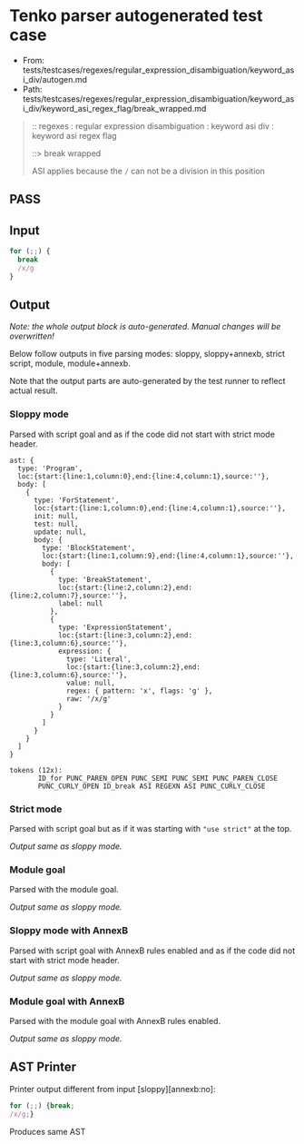 # Tenko parser autogenerated test case

- From: tests/testcases/regexes/regular_expression_disambiguation/keyword_asi_div/autogen.md
- Path: tests/testcases/regexes/regular_expression_disambiguation/keyword_asi_div/keyword_asi_regex_flag/break_wrapped.md

> :: regexes : regular expression disambiguation : keyword asi div : keyword asi regex flag
>
> ::> break wrapped
>
> ASI applies because the `/` can not be a division in this position

## PASS

## Input

`````js
for (;;) {
  break
  /x/g
}
`````

## Output

_Note: the whole output block is auto-generated. Manual changes will be overwritten!_

Below follow outputs in five parsing modes: sloppy, sloppy+annexb, strict script, module, module+annexb.

Note that the output parts are auto-generated by the test runner to reflect actual result.

### Sloppy mode

Parsed with script goal and as if the code did not start with strict mode header.

`````
ast: {
  type: 'Program',
  loc:{start:{line:1,column:0},end:{line:4,column:1},source:''},
  body: [
    {
      type: 'ForStatement',
      loc:{start:{line:1,column:0},end:{line:4,column:1},source:''},
      init: null,
      test: null,
      update: null,
      body: {
        type: 'BlockStatement',
        loc:{start:{line:1,column:9},end:{line:4,column:1},source:''},
        body: [
          {
            type: 'BreakStatement',
            loc:{start:{line:2,column:2},end:{line:2,column:7},source:''},
            label: null
          },
          {
            type: 'ExpressionStatement',
            loc:{start:{line:3,column:2},end:{line:3,column:6},source:''},
            expression: {
              type: 'Literal',
              loc:{start:{line:3,column:2},end:{line:3,column:6},source:''},
              value: null,
              regex: { pattern: 'x', flags: 'g' },
              raw: '/x/g'
            }
          }
        ]
      }
    }
  ]
}

tokens (12x):
       ID_for PUNC_PAREN_OPEN PUNC_SEMI PUNC_SEMI PUNC_PAREN_CLOSE
       PUNC_CURLY_OPEN ID_break ASI REGEXN ASI PUNC_CURLY_CLOSE
`````

### Strict mode

Parsed with script goal but as if it was starting with `"use strict"` at the top.

_Output same as sloppy mode._

### Module goal

Parsed with the module goal.

_Output same as sloppy mode._

### Sloppy mode with AnnexB

Parsed with script goal with AnnexB rules enabled and as if the code did not start with strict mode header.

_Output same as sloppy mode._

### Module goal with AnnexB

Parsed with the module goal with AnnexB rules enabled.

_Output same as sloppy mode._

## AST Printer

Printer output different from input [sloppy][annexb:no]:

````js
for (;;) {break;
/x/g;}
````

Produces same AST
